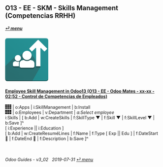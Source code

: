## O13 - EE - SKM - Skills Management (Competencias RRHH)
#### [_&#x23CE; menu_](/en-uk/o13/ee/en-uk-o13-ee-guides-menu.md)  
### ![skm](/doc/img/hr_skills.png)

#### [Employee Skill Management in Odoo13 (O13 - EE - Odoo Mates - xx-xx - 02:52 - Control de Competencias de Empleados)](https://youtube.com/embed/E09XNr7hhYE?autoplay=1&start=0&end=0&rel=0)  
![apps](/doc/img/apps.png) | o:Apps | i:SkillManagement | b:Install  
![apps](/doc/img/apps.png) | o:Employees | v:Department | _a:Select employee_  
i:Skills | \[ b:Add | w:CreateSkills | f:SkillType &#x25BC; | f:Skill &#x25BC; | f:SkillLevel &#x25BC; | b:Save \]&#x207F;  
\[ i:Experience || i:Education \]  
\[ b:Add | w:CreateResuméLines | f:Name | f:Type \[ Exp || Edu \] | f:DateStart &#x1F4C5; | f:DateEnd &#x1F4C5; | f:Description | b:Save \]&#x207F;  

<br>

###### Odoo Guides - v3_02 &nbsp; 2019-07-31  [_&#x23CE; menu_](/en-uk/o13/ee/en-uk-o13-ee-guides-menu.md)  

